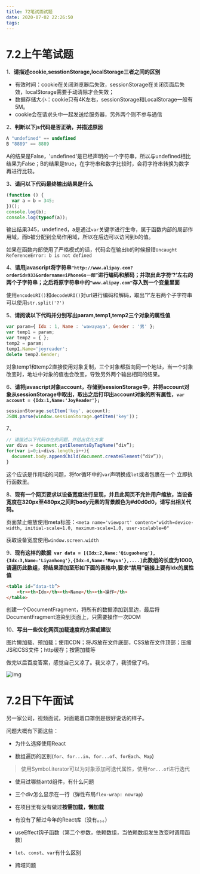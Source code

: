```yaml
---
title: 72笔试面试题
date: 2020-07-02 22:26:50
tags:
---
```


# 7.2上午笔试题

1、**请描述cookie,sesstionStorage,localStorage三者之间的区别**

- 有效时间：cookie在关闭浏览器后失效，sessionStorage在关闭页面后失效，localStorage需要手动清除才会失效；
- 数据存储大小：cookie只有4K左右，sessionStorage和LocalStorage一般有5M。
- cookie会在请求头中一起发送给服务器，另外两个则不参与通信

2、**判断以下js代码是否正确，并描述原因**

``` js
A "undefined" == undefined
B "8889" == 8889
```

A的结果是False，'undefined'是已经声明的一个字符串，所以与undefined相比结果为False；B的结果是true，在字符串和数字比较时，会将字符串转换为数字再进行比较。

3、**请问以下代码最终输出结果是什么**

``` js
(function () {
  var a = b = 345;
})();
console.log(b);
console.log(typeof(a));
```

输出结果345，undefined，a是通过`var`关键字进行生命，属于函数内部的局部作用域，而b被分配到全局作用域，所以在后边可以访问到b的值。

如果在函数内部使用了严格模式的话，代码会在输出b的时候报错` Uncaught ReferenceError: b is not defined `

4、**请用javascript将字符串`"http://www.alipay.com?orderid=933&ordername=iPhone6s一部”`进行编码和解码；并取出此字符‘?’左右的两个子字符串；之后将原字符串中的`"www.alipay.com"`存入到一个变量里面**

使用`encodeURI()`和`decodeURI()`对url进行编码和解码，取出'?'左右两个子字符串可以使用`str.split('?')`

5、**请阅读以下代码并分别写出param,temp1,temp2三个对象的属性值**

``` js
var param={ Idx : 1, Name : 'wawayaya', Gender : '男' };
var temp1 = param;
var temp2 = { };
temp2 = param;
temp1.Name='joyreader';
delete temp2.Gender;
```

对象temp1和temp2直接使用对象复制，三个对象都指向同一个地址，当一个对象改变时，地址中对象的值也会改变，导致另外两个输出相同的结果。

6、**请将javascript对象account，存储到sessionStorage中，并将account对象从sessionStorage中取出，取出之后打印出account对象的所有属性，`var account = {Idx:1,Name:'JoyReader'};`**

``` js
sessionStorage.setItem('key', account);
JSON.parse(window.sessionStorage.getItem('key'))；
```

7、

``` js
// 请描述以下代码存在的问题，并给出优化方案
var divs = document.getElementsByTagName(“div”);
for(var i=0;i<divs.length;i++){
  document.body.appendChild(document.createElement(“div”));
}
```

这个应该是作用域的问题，将for循环中的`var`声明换成`let`或者包裹在一个 立即执行函数里。

8、**现有一个网页要求以设备宽度进行呈现，并且此网页不允许用户缩放，当设备宽度在320px至480px之间时body元素的背景颜色为#d0d0d0，请写出相关代码。**

页面禁止缩放使用meta标签：`<meta name='viewport' content="width=device-width, initial-scale=1.0, maximum-scale=1.0, user-scalable=0"`

获取设备宽度使用`window.screen.width`

9、**现有这样的数据` var data = [{Idx:2,Name:'Qiuguoheng'},{Idx:3,Name:'Liyanhong'},{Idx:4,Name:'Mayun'},....]`此数组的长度为1000,请遍历此数组，将结果添加至形如下面的表格中,要求“禁用”链接上要有Idx的属性值**

``` html
<table id=“data-tb”>
	<tr><th>Idx</th><th>Name</th><th>操作</th>
</table>
```

创建一个DocumentFragment，将所有的数据添加到里边，最后将DocumentFragment渲染到页面上，只需要操作一次DOM

10、**写出一些优化网页加载速度的方案或建议**

图片懒加载、预加载；使用CDN；将JS放在文件底部，CSS放在文件顶部；压缩JS和CSS文件；http缓存；按需加载等

做完以后百度答案，感觉自己又凉了。我又凉了，我骄傲了吗。

![img](http://www.dmyzw.com/picture/cb29fd9cdb0bbe1ae1bd410652f67689.jpg)

# 7.2日下午面试

另一家公司，视频面试，对面戴着口罩倒是很好说话的样子。

问题大概有下面这些：

- 为什么选择使用React

- 数组遍历的区别(`for`、`for...in`、`for...of`、`forEach`、`Map`)

> 使用Symbol.iterator可以为对象添加可迭代属性，使用`for...of`进行迭代

- 使用过哪些antd组件，有什么问题

- 三个div怎么显示在一行（弹性布局`flex-wrap: nowrap`)

- 在项目里有没有做过**按需加载，懒加载**

- 有没有了解过今年的React库（没有。。。）

- useEffect钩子函数（第二个参数，依赖数组，当依赖数组发生改变时调用函数）

- `let`、`const`、`var`有什么区别
- 跨域问题